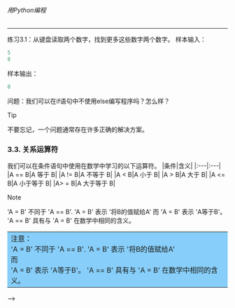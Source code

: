 ###### 用Python编程
---

练习3.1：从键盘读取两个数字，找到更多这些数字两个数字。
样本输入：
```python
5
8
```

样本输出：
```python
8
```

问题：我们可以在if语句中不使用else编写程序吗？怎么样？

> [!TIP]
> 不要忘记，一个问题通常存在许多正确的解决方案。

### 3.3. 关系运算符
我们可以在条件语句中使用在数学中学习的以下运算符。
|条件|含义|
|:---|:---|
|A == B|A 等于 B|
|A != B|A 不等于 B|
|A < B|A 小于 B|
|A > B|A 大于 B|
|A <= B|A 小于等于 B|
|A> = B|A 大于等于 B|


> [!NOTE]
> 'A = B' 不同于 'A == B'. 'A = B' 表示 '将B的值赋给A'
> 而
> 'A = B' 表示 'A等于B'。 'A == B' 具有与 'A = B' 在数学中相同的含义。

<!-->
<table><tr><td bgcolor=#87CEFA>
注意：<br>
'A = B' 不同于 'A == B'. 'A = B' 表示 '将B的值赋给A' <br>
而 <br>
'A = B' 表示 'A等于B'。 'A == B' 具有与 'A = B' 在数学中相同的含义。
</td></tr></table>
-->




